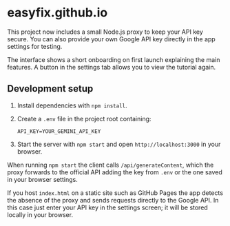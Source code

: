 # easyfix.github.io

This project now includes a small Node.js proxy to keep your API key secure. You can also provide your own Google API key directly in the app settings for testing.

The interface shows a short onboarding on first launch explaining the main features. A button in the settings tab allows you to view the tutorial again.

## Development setup

1. Install dependencies with `npm install`.
2. Create a `.env` file in the project root containing:
   
   ```
   API_KEY=YOUR_GEMINI_API_KEY
   ```
3. Start the server with `npm start` and open `http://localhost:3000` in your browser.

When running `npm start` the client calls `/api/generateContent`, which the proxy forwards to the official API adding the key from `.env` or the one saved in your browser settings.

If you host `index.html` on a static site such as GitHub Pages the app detects the absence of the proxy and sends requests directly to the Google API. In this case just enter your API key in the settings screen; it will be stored locally in your browser.
